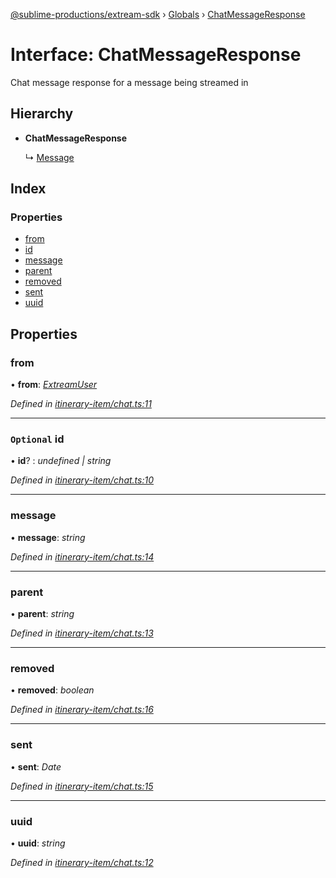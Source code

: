 [@sublime-productions/extream-sdk](../README.md) › [Globals](../globals.md) › [ChatMessageResponse](chatmessageresponse.md)

# Interface: ChatMessageResponse

Chat message response for a message being streamed in

## Hierarchy

* **ChatMessageResponse**

  ↳ [Message](message.md)

## Index

### Properties

* [from](chatmessageresponse.md#from)
* [id](chatmessageresponse.md#optional-id)
* [message](chatmessageresponse.md#message)
* [parent](chatmessageresponse.md#parent)
* [removed](chatmessageresponse.md#removed)
* [sent](chatmessageresponse.md#sent)
* [uuid](chatmessageresponse.md#uuid)

## Properties

###  from

• **from**: *[ExtreamUser](extreamuser.md)*

*Defined in [itinerary-item/chat.ts:11](https://github.com/Extream-SaaS/ex-sdk/blob/34a42fe/src/itinerary-item/chat.ts#L11)*

___

### `Optional` id

• **id**? : *undefined | string*

*Defined in [itinerary-item/chat.ts:10](https://github.com/Extream-SaaS/ex-sdk/blob/34a42fe/src/itinerary-item/chat.ts#L10)*

___

###  message

• **message**: *string*

*Defined in [itinerary-item/chat.ts:14](https://github.com/Extream-SaaS/ex-sdk/blob/34a42fe/src/itinerary-item/chat.ts#L14)*

___

###  parent

• **parent**: *string*

*Defined in [itinerary-item/chat.ts:13](https://github.com/Extream-SaaS/ex-sdk/blob/34a42fe/src/itinerary-item/chat.ts#L13)*

___

###  removed

• **removed**: *boolean*

*Defined in [itinerary-item/chat.ts:16](https://github.com/Extream-SaaS/ex-sdk/blob/34a42fe/src/itinerary-item/chat.ts#L16)*

___

###  sent

• **sent**: *Date*

*Defined in [itinerary-item/chat.ts:15](https://github.com/Extream-SaaS/ex-sdk/blob/34a42fe/src/itinerary-item/chat.ts#L15)*

___

###  uuid

• **uuid**: *string*

*Defined in [itinerary-item/chat.ts:12](https://github.com/Extream-SaaS/ex-sdk/blob/34a42fe/src/itinerary-item/chat.ts#L12)*
